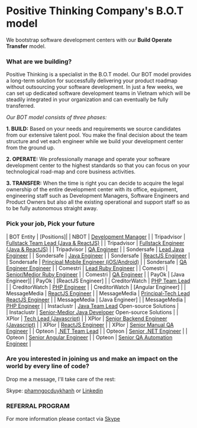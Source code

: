 # Positive Thinking Company's B.O.T model

We bootstrap software development centers with our **Build Operate Transfer** model.

### What are we building? 
Positive Thinking is a specialist in the B.O.T model. Our BOT model provides a long-term solution for successfully delivering your product roadmap without outsourcing your software development. In just a few weeks, we can set up dedicated software development teams in Vietnam which will be steadily integrated in your organization and can eventually be fully transferred.

_Our BOT model consists of three phases:_

**1. BUILD:** Based on your needs and requirements we source candidates from our extensive talent pool. You make the final decision about the team structure and vet each engineer while we build your development center from the ground up.

**2. OPERATE:** We professionally manage and operate your software development center to the highest standards so that you can focus on your technological road-map and core business activities.

**3. TRANSFER:** When the time is right you can decide to acquire the legal ownership of the entire development center with its office, equipment, engineering staff such as Development Managers, Software Engineers and Product Owners but also all the existing operational and support staff so as to be fully autonomous straight away.
### Pick your job, Pick your future

| BOT Entity | [Positions]|
| NBOT | [Development Manager](https://careers.positivethinking.tech/ptc_jobs/development-manager-ho-chi-minh-bot/) | 
| Tripadvisor | [Fullstack Team Lead (Java & ReactJS)](https://careers.positivethinking.tech/ptc_jobs/java-fullstack-team-lead-ota/) |
| Tripadvisor | [Fullstack Engineer (Java & ReactJS)](https://careers.positivethinking.tech/ptc_jobs/senior-medior-java-fullstack-developer-ota/) |
| Tripadvisor | [QA Engineer](https://careers.positivethinking.tech/ptc_jobs/senior-qa-engineer-ota/) |
| Sondersafe | [Lead Java Engineer](https://careers.positivethinking.tech/ptc_jobs/full-stack-java-leader-sds/) |
| Sondersafe | [Java Engineer](https://careers.positivethinking.tech/ptc_jobs/senior-java-developer-sds/) |
| Sondersafe | [ReactJS Engineer](https://careers.positivethinking.tech/ptc_jobs/senior-front-end-developer-sds/) |
| Sondersafe | [Principal Mobile Engineer (iOS/Android)](https://careers.positivethinking.tech/ptc_jobs/senior-principal-android-developer-sds/) |
| Sondersafe | [QA Engineer Engineer](https://careers.positivethinking.tech/ptc_jobs/senior-manual-qa-engineer-sds/) |
| Comestri | [Lead Ruby Engineer](https://careers.positivethinking.tech/ptc_jobs/development-team-lead-ruby-on-rails-cmt/) |
| Comestri | [Senior/Medior Ruby Engineer](https://careers.positivethinking.tech/ptc_jobs/ruby-on-rails-developer-cmt/) |
| Comestri | [QA Engineer](https://careers.positivethinking.tech/ptc_jobs/senior-qa-engineer-cmt/) |
| PayOk | [Java Engineer]|
| PayOk | [ReactJS Engineer] |
| CreditorWatch | [PHP Team Lead](https://careers.positivethinking.tech/ptc_jobs/senior-medior-java-fullstack-developer-ota/) |
| CreditorWatch | [PHP Engineer](https://careers.positivethinking.tech/ptc_jobs/senior-php-developer-cw/) |
| CreditorWatch | [Angular Engineer] |
| MessageMedia | [ReactJS Engineer](https://careers.positivethinking.tech/ptc_jobs/senior-reactjs-engineer-mm/) |
| MessageMedia | [Principal-Tech Lead ReactJS Engineer](https://careers.positivethinking.tech/ptc_jobs/principal-techlead-reactjs-engineer-mm/) |
| MessageMedia | [Java Engineer] |
| MessageMedia | [PHP Engineer](https://careers.positivethinking.tech/ptc_jobs/senior-php-engineer-mm/) |
| Instaclustr | [Java Team Lead](https://careers.positivethinking.tech/ptc_jobs/java-team-lead-isc/) Open-source Solutions |  
| Instaclustr | [Senior-Medior Java Developer](https://careers.positivethinking.tech/ptc_jobs/senior-medior-java-developer-isc/) Open-source Solutions | 
| XPlor | [Tech Lead (Javascript)](https://careers.positivethinking.tech/ptc_jobs/technical-lead-javascript-xplor/) | 
| XPlor | [Senior Backend Engineer (Javascript)](https://careers.positivethinking.tech/ptc_jobs/senior-backend-engineer-javascript-xplor/) | 
| XPlor | [ReactJS Engineer](https://careers.positivethinking.tech/ptc_jobs/reactjs-engineer-xplor/) | 
| XPlor | [Senior Manual QA Engineer](https://careers.positivethinking.tech/ptc_jobs/senior-manual-qa-engineer-xplor/) | 
| Opteon | [.NET Team Lead](https://careers.positivethinking.tech/ptc_jobs/net-team-lead-opt/) | 
| Opteon | [Senior .NET Engineer](https://careers.positivethinking.tech/ptc_jobs/senior-net-developer-opt/) | 
| Opteon | [Senior Angular Engineer](https://careers.positivethinking.tech/ptc_jobs/senior-angular-developer-opt/) | 
| Opteon | [Senior QA Automation Engineer](https://careers.positivethinking.tech/ptc_jobs/senior-qa-automation-engineer-opt/) | 

### Are you interested in joining us and make an impact on the world by every line of code?

Drop me a message, I'll take care of the rest:

Skype: [phamngocduykhanh](https://join.skype.com/invite/iM2bQCkTJ3N8) or [Linkedin](https://www.linkedin.com/in/khanhpnd/)

### REFERRAL PROGRAM
For more information please contact via [Skype](https://join.skype.com/invite/iM2bQCkTJ3N8)
